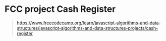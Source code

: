 # FCC project Cash Register

> https://www.freecodecamp.org/learn/javascript-algorithms-and-data-structures/javascript-algorithms-and-data-structures-projects/cash-register


 
